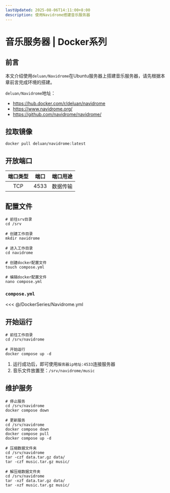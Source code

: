 ```yaml
---
lastUpdated: 2025-08-06T14:11:00+8:00
description: 使用Navidrome搭建音乐服务器
---
```


# 音乐服务器 | Docker系列

## 前言

本文介绍使用`deluan/Navidrome`在Ubuntu服务器上搭建音乐服务器，请先根据本章前言完成环境的搭建。

`deluan/Navidrome`地址：

- <https://hub.docker.com/r/deluan/navidrome>
- <https://www.navidrome.org/>
- <https://github.com/navidrome/navidrome/>

## 拉取镜像

```shell
docker pull deluan/navidrome:latest
```

## 开放端口

| 端口类型 | 端口  | 端口用途 |
| :------: | :---: | :------: |
|   TCP    | 4533  | 数据传输 |

## 配置文件

```shell
# 前往srv目录
cd /srv

# 创建工作目录
mkdir navidrome

# 进入工作目录
cd navidrome

# 创建docker配置文件
touch compose.yml

# 编辑docker配置文件
nano compose.yml
```

### `compose.yml`

<<< @/DockerSeries/Navidrome.yml

## 开始运行

```shell
# 前往工作目录
cd /srv/navidrome

# 开始运行
docker compose up -d
```

1. 运行成功后，即可使用`服务器ip地址:4533`连接服务器
2. 音乐文件放置至：`/srv/navidrome/music`

## 维护服务

```shell
# 停止服务
cd /srv/navidrome
docker compose down

# 更新服务
cd /srv/navidrome
docker compose down
docker compose pull
docker compose up -d

# 压缩数据文件夹
cd /srv/navidrome
tar -czf data.tar.gz data/
tar -czf music.tar.gz music/

# 解压缩数据文件夹
cd /srv/navidrome
tar -xzf data.tar.gz data/
tar -xzf music.tar.gz music/
```

